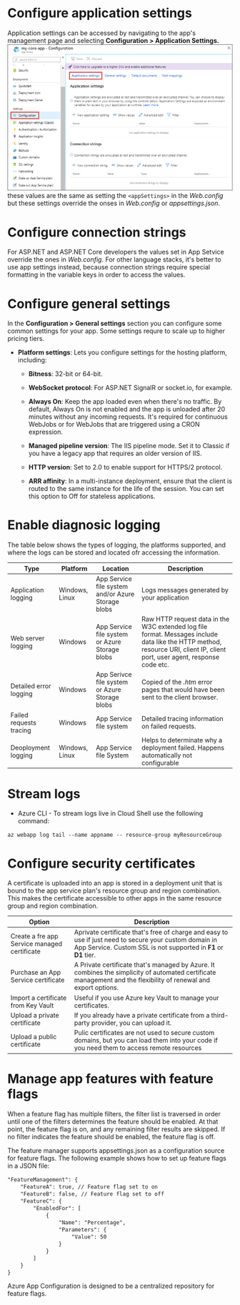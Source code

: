 # Configure application settings
Application settings can be accessed by navigating to the app's management page and selecting **Configuration > Application Settings.**
![example](configure-app-settings.png)
these values are the same as setting the `<appSettings>` in the *Web.config* but these settings override the onses in *Web.config* or *appsettings.json*.
# Configure connection strings
For ASP.NET and ASP.NET Core developers the values set in App Setvice override the ones in *Web.config*. For other language stacks, it's better to use app settings instead, because connection strings require special formatting in the variable keys in order to access the values.
# Configure general settings
In the **Configuration > General settings** section you can configure some common settings for your app. Some settings requre to scale up to higher pricing tiers.

 - **Platform settings**: Lets you configure settings for the hosting platform, including:

    - **Bitness**: 32-bit or 64-bit.

    - **WebSocket protocol**: For ASP.NET SignalR or socket.io, for example.

    - **Always On**: Keep the app loaded even when there's no traffic. By default, Always On is not enabled and the app is unloaded after 20 minutes without any incoming requests. It's required for continuous WebJobs or for WebJobs that are triggered using a CRON expression.

    - **Managed pipeline version**: The IIS pipeline mode. Set it to Classic if you have a legacy app that requires an older version of IIS.

    - **HTTP version**: Set to 2.0 to enable support for HTTPS/2 protocol.

    - **ARR affinity**: In a multi-instance deployment, ensure that the client is routed to the same instance for the life of the session. You can set this option to Off for stateless applications.
# Enable diagnosic logging
The table below shows the types of logging, the platforms supported, and where the logs can be stored and located ofr accessing the information.



| Type | Platform | Location | Description|
|------|----------|----------|------------|
| Application logging | Windows, Linux | App Service file system and/or Azure Storage blobs | Logs messages generated by your application |
| Web server logging | Windows | App Service file system or Azure Storage blobs | Raw HTTP request data in the W3C extended log file format. Messages include data like the HTTP method, resource URI, client IP, client port, user agent, response code etc. |
| Detailed error logging | Windows | App Serivce file system or Azure Storage blobs | Copied of the *.htm* error pages that would have been sent to the client browser. |
| Failed requests tracing | Windows | App Service file system | Detailed tracing information on failed requests. |
| Deoployment logging | Windows, Linux | App Service file System | Helps to determinate why a deployment failed. Happens automatically not configurable |
# Stream logs
- Azure CLI - To stream logs live in Cloud Shell use the following command:
```
az webapp log tail --name appname -- resource-group myResourceGroup
```
# Configure security certificates
A certificate is uploaded into an app is stored in a deployment unit that is bound to the app service plan's resource group and region combination. This makes the certificate accessible to other apps in the same resource group and region combination.

| Option | Description |
|--------|-----------|
| Create a fre app Service managed certificate | Aprivate certificate that's free of charge and easy to use if just need to secure your custom domain in App Service. Custom SSL is not supported in **F1** or **D1** tier. |
| Purchase an App Service certificate | A Private certificate that's managed by Azure. It combines the simplicity of automated certificate management and the flexibility of renewal and export options. |
| Import a certificate from Key Vault | Useful if you use Azure key Vault to manage your certificates. |
| Upload a private certificate | If you already have a private certificate from a third-party provider, you can upload it. |
| Upload a public certificate | Pulic certificates are not used to secure custom domains, but you can load them into your code if you need them to access remote resources |
# Manage app features with feature flags
When a feature flag has multiple filters, the filter list is traversed in order until one of the filters determines the feature should be enabled. At that point, the feature flag is on, and any remaining filter results are skipped. If no filter indicates the feature should be enabled, the feature flag is off.

The feature manager supports appsettings.json as a configuration source for feature flags. The following example shows how to set up feature flags in a JSON file:
```
"FeatureManagement": {
    "FeatureA": true, // Feature flag set to on
    "FeatureB": false, // Feature flag set to off
    "FeatureC": {
        "EnabledFor": [
            {
                "Name": "Percentage",
                "Parameters": {
                    "Value": 50
                }
            }
        ]
    }
}
```

Azure App Configuration is designed to be a centralized repository for feature flags.
